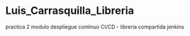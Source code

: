 # Luis_Carrasquilla_Libreria
practica 2 modulo despliegue continuo CI/CD - libreria compartida jenkins
